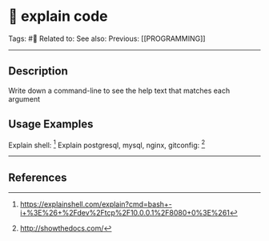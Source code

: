 # 🤖  explain code
Tags: #🤖 
Related to: 
See also: 
Previous: [[PROGRAMMING]]

---
## Description

Write down a command-line to see the help text that matches each argument

## Usage Examples

Explain shell: [^1]
Explain postgresql, mysql, nginx, gitconfig: [^2]

---
## References

[^1]: https://explainshell.com/explain?cmd=bash+-i+%3E%26+%2Fdev%2Ftcp%2F10.0.0.1%2F8080+0%3E%261
[^2]: http://showthedocs.com/